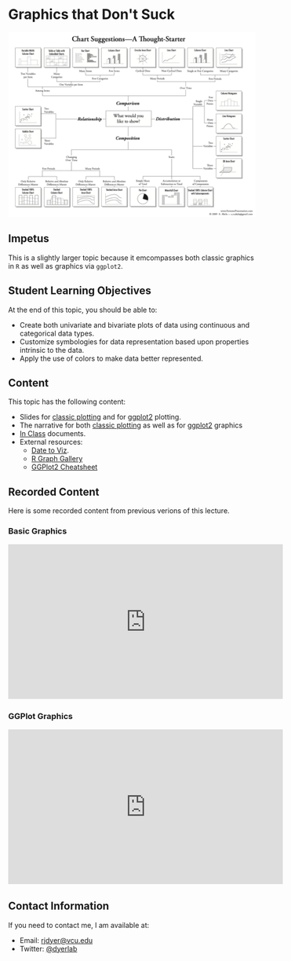 # Graphics that Don't Suck

![](https://raw.githubusercontent.com/DyerlabTeaching/Graphics-That-Do-Not-Suck/main/media/graphics.png)

## Impetus

This is a slightly larger topic because it emcompasses both classic graphics in `R` as well as graphics via `ggplot2`.

## Student Learning Objectives

At the end of this topic, you should be able to:   
 - Create both univariate and bivariate plots of data using continuous and categorical data types.  
 - Customize symbologies for data representation based upon properties intrinsic to the data.  
 - Apply the use of colors to make data better represented.  

## Content

This topic has the following content:

 - Slides for [classic plotting](https://dyerlabteaching.github.io/Graphics-That-Do-Not-Suck/slides_classic.html) and for [ggplot2](https://dyerlabteaching.github.io/Graphics-That-Do-Not-Suck/slides.html) plotting.
 - The narrative for both [classic plotting](https://dyerlabteaching.github.io/Graphics-That-Do-Not-Suck/narrative_classic.html) as well as for [ggplot2](https://dyerlabteaching.github.io/Graphics-That-Do-Not-Suck/narrative.html) graphics
 - [In Class](https://dyerlabteaching.github.io/Graphics-That-Do-Not-Suck/in-class.html) documents.
 - External resources:
   - [Date to Viz](https://www.data-to-viz.com).
   - [R Graph Gallery](https://r-graph-gallery.com/ggplot2-package.html)
   - [GGPlot2 Cheatsheet](https://raw.githubusercontent.com/rstudio/cheatsheets/main/data-visualization.pdf)
   

## Recorded Content

Here is some recorded content from previous verions of this lecture.

### Basic Graphics

<iframe width="560" height="315" src="https://www.youtube.com/embed/tDDzStY8WMU" title="YouTube video player" frameborder="0" allow="accelerometer; autoplay; clipboard-write; encrypted-media; gyroscope; picture-in-picture" allowfullscreen></iframe>

### GGPlot Graphics

<iframe width="560" height="315" src="https://www.youtube.com/embed/12yz45V7mY8" title="YouTube video player" frameborder="0" allow="accelerometer; autoplay; clipboard-write; encrypted-media; gyroscope; picture-in-picture" allowfullscreen></iframe>


## Contact Information

If you need to contact me, I am available at:  
 - Email: rjdyer@vcu.edu
 - Twitter: [@dyerlab](https://twitter.com/dyerlab/)
